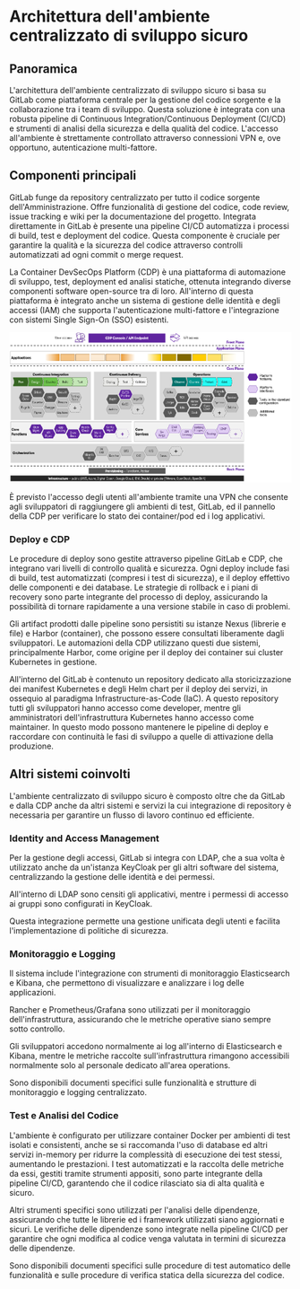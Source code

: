 # Architettura dell'ambiente centralizzato di sviluppo sicuro

## Panoramica

L'architettura dell'ambiente centralizzato di sviluppo sicuro si basa su GitLab come piattaforma centrale per la gestione del codice sorgente e la collaborazione tra i team di sviluppo. Questa soluzione è integrata con una robusta pipeline di Continuous Integration/Continuous Deployment (CI/CD) e strumenti di analisi della sicurezza e della qualità del codice. L'accesso all'ambiente è strettamente controllato attraverso connessioni VPN e, ove opportuno, autenticazione multi-fattore.

## Componenti principali

GitLab funge da repository centralizzato per tutto il codice sorgente dell'Amministrazione. Offre funzionalità di gestione del codice, code review, issue tracking e wiki per la documentazione del progetto. Integrata direttamente in GitLab è presente una pipeline CI/CD automatizza i processi di build, test e deployment del codice. Questa componente è cruciale per garantire la qualità e la sicurezza del codice attraverso controlli automatizzati ad ogni commit o merge request.

La Container DevSecOps Platform (CDP) è una piattaforma di automazione di sviluppo, test, deployment ed analisi statiche, ottenuta integrando diverse componenti software open-source tra di loro. All'interno di questa piattaforma è integrato anche un sistema di gestione delle identità e degli accessi (IAM) che supporta l'autenticazione multi-fattore e l'integrazione con sistemi Single Sign-On (SSO) esistenti.

![](img/CDP.png)

È previsto l'accesso degli utenti all'ambiente tramite una VPN che consente agli sviluppatori di raggiungere gli ambienti di test, GitLab, ed il pannello della CDP per verificare lo stato dei container/pod ed i log applicativi.

### Deploy e CDP

Le procedure di deploy sono gestite attraverso pipeline GitLab e CDP, che integrano vari livelli di controllo qualità e sicurezza. Ogni deploy include fasi di build, test automatizzati (compresi i test di sicurezza), e il deploy effettivo delle componenti e dei database. Le strategie di rollback e i piani di recovery sono parte integrante del processo di deploy, assicurando la possibilità di tornare rapidamente a una versione stabile in caso di problemi.

Gli artifact prodotti dalle pipeline sono persistiti su istanze Nexus (librerie e file) e Harbor (container), che possono essere consultati liberamente dagli sviluppatori. Le automazioni della CDP utilizzano questi due sistemi, principalmente Harbor, come origine per il deploy dei container sui cluster Kubernetes in gestione.

All'interno del GitLab è contenuto un repository dedicato alla storicizzazione dei manifest Kubernetes e degli Helm chart per il deploy dei servizi, in ossequio al paradigma Infrastructure-as-Code (IaC). A questo repository tutti gli sviluppatori hanno accesso come developer, mentre gli amministratori dell'infrastruttura Kubernetes hanno accesso come maintainer. In questo modo possono mantenere le pipeline di deploy e raccordare con continuità le fasi di sviluppo a quelle di attivazione della produzione.

## Altri sistemi coinvolti

L'ambiente centralizzato di sviluppo sicuro è composto oltre che da GitLab e dalla CDP anche da altri sistemi e servizi la cui integrazione di repository è necessaria per garantire un flusso di lavoro continuo ed efficiente.

### Identity and Access Management

Per la gestione degli accessi, GitLab si integra con LDAP, che a sua volta è utilizzato anche da un'istanza KeyCloak per gli altri software del sistema, centralizzando la gestione delle identità e dei permessi.

All'interno di LDAP sono censiti gli applicativi, mentre i permessi di accesso ai gruppi sono configurati in KeyCloak.

Questa integrazione permette una gestione unificata degli utenti e facilita l'implementazione di politiche di sicurezza.

### Monitoraggio e Logging

Il sistema include l'integrazione con strumenti di monitoraggio Elasticsearch e Kibana, che permettono di visualizzare e analizzare i log delle applicazioni.

Rancher e Prometheus/Grafana sono utilizzati per il monitoraggio dell'infrastruttura, assicurando che le metriche operative siano sempre sotto controllo.

Gli sviluppatori accedono normalmente ai log all'interno di Elasticsearch e Kibana, mentre le metriche raccolte sull'infrastruttura rimangono accessibili normalmente solo al personale dedicato all'area operations.

Sono disponibili documenti specifici sulle funzionalità e strutture di monitoraggio e logging centralizzato.

### Test e Analisi del Codice

L'ambiente è configurato per utilizzare container Docker per ambienti di test isolati e consistenti, anche se si raccomanda l'uso di database ed altri servizi in-memory per ridurre la complessità di esecuzione dei test stessi, aumentando le prestazioni. I test automatizzati e la raccolta delle metriche da essi, gestiti tramite strumenti appositi, sono parte integrante della pipeline CI/CD, garantendo che il codice rilasciato sia di alta qualità e sicuro.

Altri strumenti specifici sono utilizzati per l'analisi delle dipendenze, assicurando che tutte le librerie ed i framework utilizzati siano aggiornati e sicuri. Le verifiche delle dipendenze sono integrate nella pipeline CI/CD per garantire che ogni modifica al codice venga valutata in termini di sicurezza delle dipendenze.

Sono disponibili documenti specifici sulle procedure di test automatico delle funzionalità e sulle procedure di verifica statica della sicurezza del codice.
